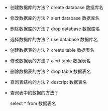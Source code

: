 - 创建数据库的方法？
  create database 数据库名
  
- 修改数据库的方法？
  alert database 数据库名
  
- 删除数据库的方法？
  drop database 数据库名
  
- 选择数据库的方法？
  use database 数据库名
  
- 创建数据表的方法？
  create table 数据表名
  
- 修改数据表的方法？
  alert table 数据表名
  
- 删除数据表的方法？
  drop table 数据表名
  
- 查询表结构的方法？
  descript 数据表名
  
- 查询表中的数据的方法？

  select * from 数据表名

